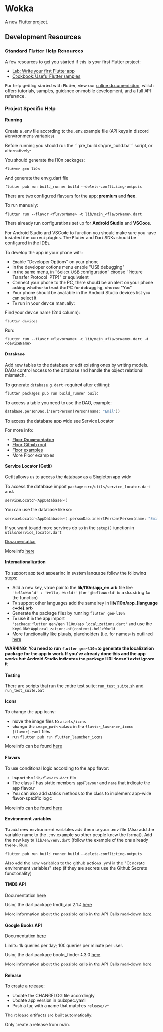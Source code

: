 # Wokka

A new Flutter project.

## Development Resources

### Standard Flutter Help Resources

A few resources to get you started if this is your first Flutter project:

- [Lab: Write your first Flutter app](https://flutter.dev/docs/get-started/codelab)
- [Cookbook: Useful Flutter samples](https://flutter.dev/docs/cookbook)

For help getting started with Flutter, view our
[online documentation](https://flutter.dev/docs), which offers tutorials, samples, guidance on
mobile development, and a full API reference.

### Project Specific Help

#### Running

Create a .env file according to the .env.example file (API keys in discord #environment-variables)

Before running you should run the ```pre_build.sh/pre_build.bat`` script, or alternatively:

You should generate the l10n packages:

```shell
flutter gen-l10n
```

And generate the env.g.dart file

```shell
flutter pub run build_runner build --delete-conflicting-outputs 
```

There are two configured flavours for the app: __premium__ and __free__.

To run manually:

```shell
flutter run --flavor <flavorName> -t lib/main_<flavorName>.dart
```

There already run configurations set up for __Android Studio__ and __VSCode__.

For Android Studio and VSCode to function you should make sure you have installed the correct plugins. The Flutter and Dart SDKs should be configured in the IDEs.

To develop the app in your phone with:
- Enable "Developer Options" on your phone
- In the developer options menu enable "USB debugging"
- In the same menu, in "Select USB configuration" choose "Picture Transfer Protocol (PTP)" or equivalent
- Connect your phone to the PC, there should be an alert on your phone asking whether to trust the PC for debugging, choose "Yes"
- Your phone should be available in the Android Studio devices list you can select it
- To run in your device manually:

Find your device name (2nd column):

```shell
flutter devices
```

Run:

```shell
flutter run --flavor <flavorName> -t lib/main_<flavorName>.dart -d <deviceName>
```

#### Database

Add new tables to the database or edit existing ones by writing models.
DAOs control access to the database and handle the object relational mismatch.

To generate ```database.g.dart``` (required after editing):

```shell
flutter packages pub run build_runner build
```

To access a table you need to use the DAO, example:

```dart
database.personDao.insertPerson(Person(name: "Emil"))
```

To access the database app wide see [Service Locator](#service-locator-getit)

For more info:
- [Floor Documentation](https://pub.dev/documentation/floor/latest/index.html)
- [Floor Github root](https://github.com/pinchbv/floor)
- [Floor examples](https://github.com/pinchbv/floor/tree/develop/example/lib)
- [More Floor examples](https://github.com/pinchbv/floor/tree/develop/floor/test/integration)

#### Service Locator (GetIt)

GetIt allows us to access the database as a Singleton app wide

To access the database import ```package:src/utils/service_locator.dart``` and:

```dart
serviceLocator<AppDatabase>()
```

You can use the database like so:

```dart
serviceLocator<AppDatabase>().personDao.insertPerson(Person(name: "Emil"))
```

If you want to add more services do so in the ```setup()``` function in ```utils/service_locator.dart```

[Documentation](https://pub.dev/documentation/get_it/latest/)

More info [here](https://pub.dev/packages/get_it)

#### Internationalization

To support app text appearing in system language follow the following steps:

- Add a new key, value pair to the __lib/l10n/app_en.arb__ file
  like ```"helloWorld" : "Hello, World!"``` (the ```"@helloWorld"``` is a docstring for the
  function)
- To support other languages add the same key in **lib/l10n/app_[language code].arb**
- Generate the package files by running ```flutter gen-l10n```
- To use it in the app import ```'package:flutter_gen/gen_l10n/app_localizations.dart'``` and use
  the keys like ```AppLocalizations.of(context).helloWorld```
- More functionality like plurals, placeholders (i.e. for names) is
  outlined [here](https://docs.flutter.dev/development/accessibility-and-localization/internationalization)

**WARNING: You need to run ```flutter gen-l10n``` to generate the localization package for the app
to work. If you've already done this and the app works but Android Studio indicates the package URI
doesn't exist ignore it**

#### Testing

There are scripts that run the entire test suite: ```run_test_suite.sh```
and ```run_test_suite.bat```

#### Icons

To change the app icons:

- move the image files to ```assets/icons```
- change the ```image_path``` values in the ```flutter_launcher_icons-[flavor].yaml``` files
- run ```flutter pub run flutter_launcher_icons```

More info can be found [here](https://pub.dev/packages/flutter_launcher_icons)

#### Flavors

To use conditional logic according to the app flavor:

- import the ```lib/flavors.dart``` file
- The class ```F``` has static members ```appFlavour``` and ```name``` that indicate the app flavour
- You can also add statics methods to the class to implement app-wide flavor-specific logic

More info can be found [here](https://pub.dev/packages/flutter_flavorizr)

#### Environment variables

To add new environment variables add them to your .env file (Also add the variable name to the .env.example so other people know the format).
Add the new key to ```lib/env/env.dart``` (follow the example of the ons already there).
Run:

```shell
flutter pub run build_runner build --delete-conflicting-outputs
```

Also add the new variables to the github actions .yml in the "Generate environment variables" step (if they are secrets use the Github Secrets functionality)

#### TMDB API

Documentation [here](https://developers.themoviedb.org/3/getting-started)

Using the dart package tmdb_api 2.1.4 [here](https://pub.dev/packages/tmdb_api)

More information about the possible calls in the API Calls markdown [here](api_calls.md)

#### Google Books API

Documentation [here](https://developers.google.com/books/docs/viewer/developers_guide?hl=en)

Limits: 1k queries per day; 100 queries per minute per user.

Using the dart package books_finder 4.3.0 [here](https://pub.dev/packages/books_finder)

More information about the possible calls in the API Calls markdown [here](api_calls.md)

#### Release

To create a release:

- Update the CHANGELOG file accordingly
- Update app version in pubspec.yaml
- Push a tag with a name that matches ```release/v*```

The release artifacts are built automatically.

Only create a release from main.
